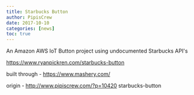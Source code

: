```yaml
---
title: Starbucks Button
author: PipisCrew
date: 2017-10-10
categories: [news]
toc: true
---
```


An Amazon AWS IoT Button project using undocumented Starbucks API's

https://www.ryanpickren.com/starbucks-button

built through - https://www.mashery.com/

origin - http://www.pipiscrew.com/?p=10420 starbucks-button